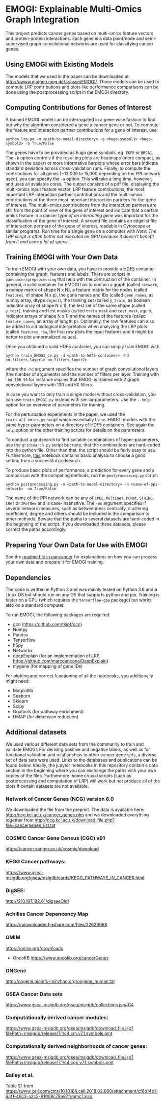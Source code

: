 # EMOGI: Explainable Multi-Omics Graph Integration
This project predicts cancer genes based on multi-omics feature vectors and protein-protein interactions. Each gene is a data point/node and semi-supervised graph convolutional networks are used for classifying cancer genes.

## Using EMOGI with Existing Models
The models that we used in the paper can be downloaded at: http://owww.molgen.mpg.de/~sasse/EMOGI/.
Those models can be used to compute LRP contributions and plots like performance comparisons can be done using the postprocessing script in the EMOGI directory.

## Computing Contributions for Genes of Interest
A trained EMOGI model can be interrogated in a gene-wise fashion to find out why the algorithm considered a gene a cancer gene or not.
To compute the feature and interaction partner contributions for a gene of interest, use:
```
python lrp.py -m <path-to-model-directory> -g <hugo-symbol1> <hugo-symbol2> -b True/False
```
The genes have to be provided as hugo gene symbols, eg. `EGFR` or `BRCA1`. The `-b` option controls if the resulting plots are heatmaps (more compact, as shown in the paper) or more informative barplots whose error bars indicate standard deviation across cross-validation runs.
Finally, to compute the contributions for all genes (~13,000 to 15,000 depending on the PPI network used), you can specify the `-a` option. This will take a long time, however, and uses all available cores.
The output consists of a pdf file, displaying the multi-omics input feature vector, LRP feature contributions, the most important LRP interaction partner contributions and the multi-omics contributions of the three most important interaction partners for the gene of interest. The multi-omics contributions from the interaction partners are still from the point of view of the gene of interest and indicate that a certain omics feature in a cancer type *of an interacting gene* was important for the classification of the gene of interest.
A second file contains an edgelist file of interaction partners of the gene of interest, readable in Cytoscape or similar programs.
Run time for a single gene on a computer with 
*Note: The LRP script is often better not executed on GPU because it doesn't benefit from it and uses a lot of space.*

## Training EMOGI with Your Own Data
To train EMOGI with your own data, you have to provide a [HDF5](https://www.h5py.org/) container containing the graph, features and labels. There are scripts in `pancancer/preprocessing` that help with the contruction of the container. In general, a valid container for EMOGI has to contain a graph (called `network`, a numpy matrix of shape N x N), a feature matrix for the nodes (called `features`, of shape N x p), the gene names and IDs (called `gene_names`, as numpy array, dtype `object`), the training set (called `ỳ_train`, as boolean indicator array of shape N x 1), the test set of the same shape (called `y_test`), training and test masks (called `train_mask` and `test_mask`, again, indicator arrays of shape N x 1) and the names of the features (called `feature_names`, an array of length p). Optionally, the raw features can also be added to aid biological interpretation when analyzing the LRP plots (called `features_raw`, the first row plots the input features and it might be better to plot unnormalized values).

Once you obtained a valid HDF5 container, you can simply train EMOGI with
```
python train_EMOGI_cv.py -d <path-to-hdf5-container> -hd <n_filters_layer1> <n_filters_layer2>
```
where the `-hd` argument specifies the number of graph convolutional layers (the number of arguments) and the number of filters per layer. Training with `-hd 100 50` for instance implies that EMOGI is trained with 2 graph convolutional layers with 100 and 50 filters.

In case you want to only train a single model without cross-validation, you can use `train_EMOGI.py` instead with similar parameters. Use the `--help` option for an overview of parameters for training.

For the perturbation experiments in the paper, we used the `train_all_omics.py` script which essentially trains EMOGI models with the same hyper-parameters on a directory of HDF5 containers. See again the `help` option or the other training scripts for details on the parameters.

To conduct a gridsearch to find suitable combinations of hyper-parameters, use the `gridsearch.py` script but note, that the combinations are hard-coded into the python file. Other than that, the script should be fairly easy to use. Furthermore, [this](../analysis/evaluate_gridsearch.ipynb) notebook contains  basic analysis to choose a good setting from a successful gridsearch.

To produce basic plots of performance, a prediction for every gene and a comparison with the competing methods, run the `postprocessing.py` script:
```
python postprocessing.py -m <path-to-model-directory> -n <name-of-ppi-network> -nm True/False
```
The name of the PPI network can be any of `CPDB`, `Multinet`, `PCNet`, `STRING`, `IRef` or `IRefNew` and is case-insensitive. The `-nm` argument specifies if several network measures, such as betweenness centrality, clustering coefficient, degree and others should be included in the comparison to other methods.
Beware that the paths to several datasets are hard-coded in the beginning of the script. If you downloaded these datasets, please correct the paths accordingly.

## Preparing Your Own Data for Use with EMOGI
See the [readme file in pancancer](pancancer/README.md) for explanations on how you can process your own data and prepare it for EMOGI training.


## Dependencies
The code is written in Python 3 and was mainly tested on Python 3.6 and a Linux OS but should run on any OS that supports python and pip. Training is faster on a GPU (which requires the `tensorflow-gpu` package) but works also on a standard computer.

To run EMOGI, the following packages are required:
* gcn (https://github.com/tkipf/gcn)
* Numpy
* Pandas
* Tensorflow
* h5py
* Networkx
* deepExplain (for an implementation of LRP, https://github.com/marcoancona/DeepExplain)
* mygene (for mapping of gene IDs)

For plotting and correct functioning of all the notebooks, you additionally might need:
* Matplotlib
* Seaborn
* Sklearn
* Scipy
* Goatools (for pathway enrichment)
* UMAP (for dimension reduction)

## Additional datasets
We used various different data sets from the community to train and validate EMOGI. For deriving positive and negative labels, as well as for functional validation and relationships to other cancer gene sets, a diverse set of data sets were used. Links to the databases and publications can be found below. Ideally, the jupyter notebooks in this repository contain a data section in the beginning where you can exchange the paths with your own copies of the files. Furthermore, some crucial scripts (such as postprocessing and computation of LRP) will work but not produce all of the plots if certain datasets are not available.

### Network of Cancer Genes (NCG) version 6.0
We downloaded the file from the preprint. The data is available here:
http://ncg.kcl.ac.uk/cancer_genes.php and we downloaded everything together from http://ncg.kcl.ac.uk/download_file.php?file=cancergenes_list.txt
### COSMIC Cancer Gene Census (CGC) v91
https://cancer.sanger.ac.uk/cosmic/download
### KEGG Cancer pathways:
https://www.gsea-msigdb.org/gsea/msigdb/cards/KEGG_PATHWAYS_IN_CANCER.html
### DigSEE:
http://210.107.182.61/digseeOld/
### Achilles Cancer Depencency Map
https://ndownloader.figshare.com/files/22629068
### OMIM
https://omim.org/downloads
* OncoKB
https://www.oncokb.org/cancerGenes
### ONGene
http://ongene.bioinfo-minzhao.org/ongene_human.txt
### GSEA Cancer Data sets
https://www.gsea-msigdb.org/gsea/msigdb/collections.jsp#C4
### Computationally derived cancer modules:
https://www.gsea-msigdb.org/gsea/msigdb/download_file.jsp?filePath=/msigdb/release/7.1/c4.cm.v7.1.symbols.gmt
### Computationally derived neighborhoods of cancer genes:
https://www.gsea-msigdb.org/gsea/msigdb/download_file.jsp?filePath=/msigdb/release/7.1/c4.cgn.v7.1.symbols.gmt
### Bailey et al.
Table S1 from https://www.cell.com/cms/10.1016/j.cell.2018.02.060/attachment/cf6b14b1-6af1-46c3-a2c2-91008c78e87f/mmc1.xlsx
